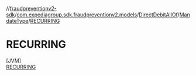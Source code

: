 //[fraudpreventionv2-sdk](../../../../../index.md)/[com.expediagroup.sdk.fraudpreventionv2.models](../../../index.md)/[DirectDebitAllOf](../../index.md)/[MandateType](../index.md)/[RECURRING](index.md)

# RECURRING

[JVM]\
[RECURRING](index.md)
